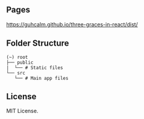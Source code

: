 ## Pages

https://guhcalm.github.io/three-graces-in-react/dist/

## Folder Structure

```
(~) root
├── public
|  └── # Static files
└── src
   └── # Main app files
```

## License

MIT License.